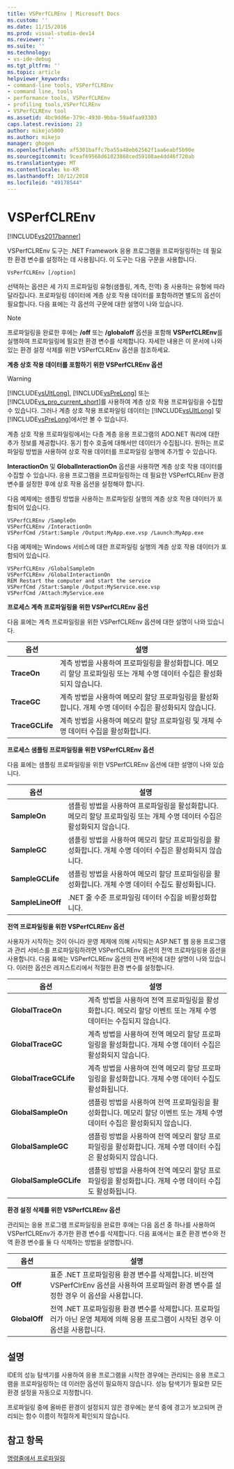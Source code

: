 ```yaml
---
title: VSPerfCLREnv | Microsoft Docs
ms.custom: ''
ms.date: 11/15/2016
ms.prod: visual-studio-dev14
ms.reviewer: ''
ms.suite: ''
ms.technology:
- vs-ide-debug
ms.tgt_pltfrm: ''
ms.topic: article
helpviewer_keywords:
- command-line tools, VSPerfCLREnv
- command line, tools
- performance tools, VSPerfCLREnv
- profiling tools,VSPerfCLREnv
- VSPerfCLREnv tool
ms.assetid: 4bc9dd6e-379c-4930-9bba-59a4faa93303
caps.latest.revision: 23
author: mikejo5000
ms.author: mikejo
manager: ghogen
ms.openlocfilehash: af5301baffc7ba55a48eb62562f1aa6eabf5b90e
ms.sourcegitcommit: 9ceaf69568d61023868ced59108ae4dd46f720ab
ms.translationtype: MT
ms.contentlocale: ko-KR
ms.lasthandoff: 10/12/2018
ms.locfileid: "49178544"
---
```

# <a name="vsperfclrenv"></a>VSPerfCLREnv
[!INCLUDE[vs2017banner](../includes/vs2017banner.md)]

VSPerfCLREnv 도구는 .NET Framework 응용 프로그램을 프로파일링하는 데 필요한 환경 변수를 설정하는 데 사용됩니다. 이 도구는 다음 구문을 사용합니다.  
  
```  
VsPerfCLREnv [/option]  
```  
  
 선택하는 옵션은 세 가지 프로파일링 유형(샘플링, 계측, 전역) 중 사용하는 유형에 따라 달라집니다. 프로파일링 데이터에 계층 상호 작용 데이터를 포함하려면 별도의 옵션이 필요합니다. 다음 표에는 각 옵션의 구문에 대한 설명이 나와 있습니다.  
  
> [!NOTE]
>  프로파일링을 완료한 후에는 **/off** 또는 **/globaloff** 옵션을 포함해 **VSPerfCLREnv**를 실행하여 프로파일링에 필요한 환경 변수를 삭제합니다. 자세한 내용은 이 문서에 나와 있는 환경 설정 삭제를 위한 VSPerfCLREnv 옵션을 참조하세요.  
  
 **계층 상호 작용 데이터를 포함하기 위한 VSPerfCLREnv 옵션**  
  
> [!WARNING]
>  [!INCLUDE[vsUltLong](../includes/vsultlong-md.md)], [!INCLUDE[vsPreLong](../includes/vsprelong-md.md)] 또는 [!INCLUDE[vs_pro_current_short](../includes/vs-pro-current-short-md.md)]를 사용하여 계층 상호 작용 프로파일링을 수집할 수 있습니다. 그러나 계층 상호 작용 프로파일링 데이터는 [!INCLUDE[vsUltLong](../includes/vsultlong-md.md)] 및 [!INCLUDE[vsPreLong](../includes/vsprelong-md.md)]에서만 볼 수 있습니다.  
  
 계층 상호 작용 프로파일링에서는 다층 계층 응용 프로그램의 ADO.NET 쿼리에 대한 추가 정보를 제공합니다. 동기 함수 호출에 대해서만 데이터가 수집됩니다. 원하는 프로파일링 방법을 사용하여 상호 작용 데이터를 프로파일링 실행에 추가할 수 있습니다.  
  
 **InteractionOn** 및 **GlobalInteractionOn** 옵션을 사용하면 계층 상호 작용 데이터를 수집할 수 있습니다. 응용 프로그램을 프로파일링하는 데 필요한 VSPerfCLREnv 환경 변수를 설정한 후에 상호 작용 옵션을 설정해야 합니다.  
  
 다음 예제에는 샘플링 방법을 사용하는 프로파일링 실행의 계층 상호 작용 데이터가 포함되어 있습니다.  
  
```  
VSPerfCLREnv /SampleOn  
VSPerfCLREnv /InteractionOn  
VSPerfCmd /Start:Sample /Output:MyApp.exe.vsp /Launch:MyApp.exe  
```  
  
 다음 예제에는 Windows 서비스에 대한 프로파일링 실행의 계층 상호 작용 데이터가 포함되어 있습니다.  
  
```  
VSPerfCLREnv /GlobalSampleOn  
VSPerfCLREnv /GlobalInteractionOn  
REM Restart the computer and start the service  
VSPerfCmd /Start:Sample /Output:MyService.exe.vsp   
VSPerfCmd /Attach:MyService.exe  
```  
  
 **프로세스 계측 프로파일링을 위한 VSPerfCLREnv 옵션**  
  
 다음 표에는 계측 프로파일링을 위한 VSPerfCLREnv 옵션에 대한 설명이 나와 있습니다.  
  
|옵션|설명|  
|------------|-----------------|  
|**TraceOn**|계측 방법을 사용하여 프로파일링을 활성화합니다. 메모리 할당 프로파일링 또는 개체 수명 데이터 수집은 활성화되지 않습니다.|  
|**TraceGC**|계측 방법을 사용하여 메모리 할당 프로파일링을 활성화합니다. 개체 수명 데이터 수집은 활성화되지 않습니다.|  
|**TraceGCLife**|계측 방법을 사용하여 메모리 할당 프로파일링 및 개체 수명 데이터 수집을 활성화합니다.|  
  
 **프로세스 샘플링 프로파일링을 위한 VSPerfCLREnv 옵션**  
  
 다음 표에는 샘플링 프로파일링을 위한 VSPerfCLREnv 옵션에 대한 설명이 나와 있습니다.  
  
|옵션|설명|  
|------------|-----------------|  
|**SampleOn**|샘플링 방법을 사용하여 프로파일링을 활성화합니다. 메모리 할당 프로파일링 또는 개체 수명 데이터 수집은 활성화되지 않습니다.|  
|**SampleGC**|샘플링 방법을 사용하여 메모리 할당 프로파일링을 활성화합니다. 개체 수명 데이터 수집은 활성화되지 않습니다.|  
|**SampleGCLife**|샘플링 방법을 사용하여 메모리 할당 프로파일링을 활성화합니다. 개체 수명 데이터 수집도 활성화됩니다.|  
|**SampleLineOff**|.NET 줄 수준 프로파일링 데이터 수집을 비활성화합니다.|  
  
 **전역 프로파일링을 위한 VSPerfCLREnv 옵션**  
  
 사용자가 시작하는 것이 아니라 운영 체제에 의해 시작되는 ASP.NET 웹 응용 프로그램과 관리 서비스를 프로파일링하려면 VSPerfCLREnv 옵션의 전역 프로파일링용 옵션을 사용합니다. 다음 표에는 VSPerfCLREnv 옵션의 전역 버전에 대한 설명이 나와 있습니다. 이러한 옵션은 레지스트리에서 적절한 환경 변수를 설정합니다.  
  
|옵션|설명|  
|------------|-----------------|  
|**GlobalTraceOn**|계측 방법을 사용하여 전역 프로파일링을 활성화합니다. 메모리 할당 이벤트 또는 개체 수명 데이터는 수집되지 않습니다.|  
|**GlobalTraceGC**|계측 방법을 사용하여 전역 메모리 할당 프로파일링을 활성화합니다. 개체 수명 데이터 수집은 활성화되지 않습니다.|  
|**GlobalTraceGCLife**|계측 방법을 사용하여 전역 메모리 할당 프로파일링을 활성화합니다. 개체 수명 데이터 수집도 활성화됩니다.|  
|**GlobalSampleOn**|샘플링 방법을 사용하여 전역 프로파일링을 활성화합니다. 메모리 할당 이벤트 또는 개체 수명 데이터 수집은 활성화되지 않습니다.|  
|**GlobalSampleGC**|샘플링 방법을 사용하여 전역 메모리 할당 프로파일링을 활성화합니다. 개체 수명 데이터 수집은 활성화되지 않습니다.|  
|**GlobalSampleGCLife**|샘플링 방법을 사용하여 전역 메모리 할당 프로파일링을 활성화합니다. 개체 수명 데이터 수집도 활성화됩니다.|  
  
 **환경 설정 삭제를 위한 VSPerfCLREnv 옵션**  
  
 관리되는 응용 프로그램 프로파일링을 완료한 후에는 다음 옵션 중 하나를 사용하여 VSPerfCLREnv가 추가한 환경 변수를 삭제합니다. 다음 표에서는 표준 환경 변수와 전역 환경 변수를 둘 다 삭제하는 방법을 설명합니다.  
  
|옵션|설명|  
|------------|-----------------|  
|**Off**|표준 .NET 프로파일링용 환경 변수를 삭제합니다. 비전역 VSPerfClrEnv 옵션을 사용하여 프로파일러 환경 변수를 설정한 경우 이 옵션을 사용합니다.|  
|**GlobalOff**|전역 .NET 프로파일링용 환경 변수를 삭제합니다. 프로파일러가 아닌 운영 체제에 의해 응용 프로그램이 시작된 경우 이 옵션을 사용합니다.|  
  
## <a name="remarks"></a>설명  
 IDE의 성능 탐색기를 사용하여 응용 프로그램을 시작한 경우에는 관리되는 응용 프로그램을 프로파일링하는 데 이러한 옵션이 필요하지 않습니다. 성능 탐색기가 필요한 모든 환경 설정을 자동으로 지정합니다.  
  
 프로파일링 중에 올바른 환경이 설정되지 않은 경우에는 분석 중에 경고가 보고되며 관리되는 함수 이름이 적절하게 확인되지 않습니다.  
  
## <a name="see-also"></a>참고 항목  
 [명령줄에서 프로파일링](../profiling/using-the-profiling-tools-from-the-command-line.md)




